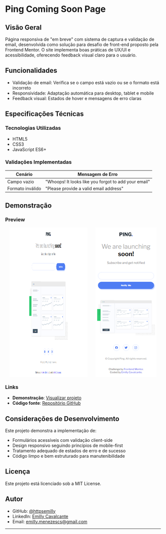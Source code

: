 # Ping Coming Soon Page

## Visão Geral

Página responsiva de "em breve" com sistema de captura e validação de email, desenvolvida como solução para desafio de front-end proposto pela Frontend Mentor. O site implementa boas práticas de UX/UI e acessibilidade, oferecendo feedback visual claro para o usuário.

## Funcionalidades

- Validação de email: Verifica se o campo está vazio ou se o formato está incorreto
- Responsividade: Adaptação automática para desktop, tablet e mobile
- Feedback visual: Estados de hover e mensagens de erro claras

## Especificações Técnicas

### Tecnologias Utilizadas
- HTML5
- CSS3
- JavaScript ES6+

### Validações Implementadas

| Cenário | Mensagem de Erro |
|---------|------------------|
| Campo vazio | "Whoops! It looks like you forgot to add your email" |
| Formato inválido | "Please provide a valid email address" |

## Demonstração

### Preview
<div style="display: flex; justify-content: space-around; flex-wrap: wrap;">
  <img src="./assets/images/screenshot-desktop.png" alt="Versão desktop" style="width:50%;">
  <img src="./assets/images/screenshot-mobile.png" alt="Versão mobile">
</div>

### Links
- **Demonstração**: [Visualizar projeto](https://seu-link-aqui.com)
- **Código fonte**: [Repositório GitHub](https://github.com/httpsemilly/ping-coming-soon-page)

## Considerações de Desenvolvimento

Este projeto demonstra a implementação de:
- Formulários acessíveis com validação client-side
- Design responsivo seguindo princípios de mobile-first
- Tratamento adequado de estados de erro e de sucesso
- Código limpo e bem estruturado para manutenibilidade

## Licença
Este projeto está licenciado sob a MIT License.

## Autor

- GitHub: [@httpsemilly](https://github.com/httpsemilly)
- LinkedIn: [Emilly Cavalcante](https://linkedin.com/emillycavalcante)
- Email: emilly.menezescs@gmail.com

---

